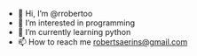 - 👋 Hi, I’m @rrobertoo
- 👀 I’m interested in programming
- 🌱 I’m currently learning python
- 📫 How to reach me robertsaerins@gmail.com

<!---
rrobertoo/rrobertoo is a ✨ special ✨ repository because its `README.md` (this file) appears on your GitHub profile.
You can click the Preview link to take a look at your changes.
--->
